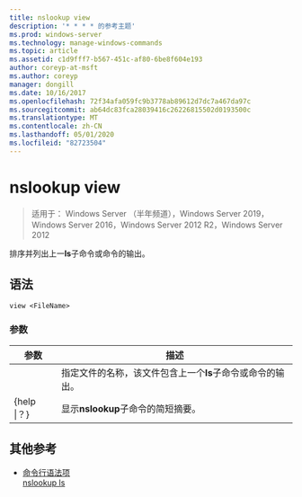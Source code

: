 ```yaml
---
title: nslookup view
description: '* * * * 的参考主题'
ms.prod: windows-server
ms.technology: manage-windows-commands
ms.topic: article
ms.assetid: c1d9fff7-b567-451c-af80-6be8f604e193
author: coreyp-at-msft
ms.author: coreyp
manager: dongill
ms.date: 10/16/2017
ms.openlocfilehash: 72f34afa059fc9b3778ab89612d7dc7a467da97c
ms.sourcegitcommit: ab64dc83fca28039416c26226815502d0193500c
ms.translationtype: MT
ms.contentlocale: zh-CN
ms.lasthandoff: 05/01/2020
ms.locfileid: "82723504"
---
```

# <a name="nslookup-view"></a>nslookup view

> 适用于： Windows Server （半年频道），Windows Server 2019，Windows Server 2016，Windows Server 2012 R2，Windows Server 2012

排序并列出上一**ls**子命令或命令的输出。  
## <a name="syntax"></a>语法  
```  
view <FileName>  
```  
### <a name="parameters"></a>参数  

|    参数    |                                            描述                                            |
|-----------------|---------------------------------------------------------------------------------------------------|
|   <FileName>    | 指定文件的名称，该文件包含上一个**ls**子命令或命令的输出。 |
| {help &#124;？} |                       显示**nslookup**子命令的简短摘要。                       |

## <a name="additional-references"></a>其他参考  
- [命令行语法项](command-line-syntax-key.md)  
[nslookup ls](nslookup-ls.md)  
